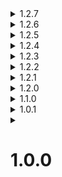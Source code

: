 <details>
<summary> 1.2.7 </summary>

- Recompiled to latest release of Lethal Company (v71)
	- Should fix issues related with ``FallToGround`` errors
</details>

<details>
<summary> 1.2.6 </summary>

- Fixed issue with CullFactory related with depositted items.
- Possibly fixed issue with depositted items not being considered in/outside correctly during entrance teleportations.
</details>

<details>
<summary> 1.2.5 </summary>

- Allowed ContainerBehaviour script to allow two sets of colliders, one used when there are no items stored in the item and other for when there are items stored.
  - This is to allow a bigger grab prompt area to reduce situations where it can get stuck while also not adding the inconvenience of trying to pick up the items from the container without accidentaly grabbing the container instead.

</details>

<details>
<summary> 1.2.4 </summary>

- Fixed issue with Bag Belt from latest beta release where containers wouldn't update their holding weight.
- Also doesn't allow to put containers inside the Bag Belt.

</details>

<details>
<summary> 1.2.3 </summary>

- Fixed the same issue again due to changes in version 62 of the main game.

</details>

<details>
<summary> 1.2.2 </summary>

- Fixed issue with LookoutBehaviour not working correctly due to modification in SpringManAI's Update function, leading to the related patch give unwanted result.

</details>

<details>
<summary> 1.2.1 </summary>

- Made enemies not being able to deposited to the containers unless they are dead (due to the new enemy from v60 release).

</details>

<details>
<summary> 1.2.0 </summary>

- Added "ReplenishSanityBehaviour" abstract class which focuses on restoring player's sanity when consumed and provide a sanity rate over time after consuming it.
- Modified "ContainerBehaviour" abstract class to allow making depositted items invisible and to make the deposit triggers inactive when overriding the condition to be active.

</details>

<details>
<summary> 1.1.0 </summary>

- Added "ReplenishBatteryBehaviour" abstract class which focuses on charging items with a battery upon activating the item (Left Click by default)

</details>

<details>
<summary> 1.0.1 </summary>

- Fixed issue with ContainerBehaviour scripts not resetting the movement debuffs when the player dies holding one.
- Fixed issue with Lategame Upgrades Compatibility not being correctly implemented.


</details>
<details>
<summary> <h1>1.0.0</h1> </summary>

- Initial release

</details>
